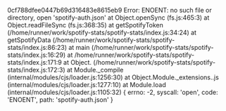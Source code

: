 0cf788dfee0447b69d316483e8615eb9
Error: ENOENT: no such file or directory, open 'spotify-auth.json'
    at Object.openSync (fs.js:465:3)
    at Object.readFileSync (fs.js:368:35)
    at getSpotifyToken (/home/runner/work/spotify-stats/spotify-stats/index.js:34:24)
    at getSpotifyData (/home/runner/work/spotify-stats/spotify-stats/index.js:86:23)
    at main (/home/runner/work/spotify-stats/spotify-stats/index.js:16:29)
    at /home/runner/work/spotify-stats/spotify-stats/index.js:171:9
    at Object.<anonymous> (/home/runner/work/spotify-stats/spotify-stats/index.js:172:3)
    at Module._compile (internal/modules/cjs/loader.js:1256:30)
    at Object.Module._extensions..js (internal/modules/cjs/loader.js:1277:10)
    at Module.load (internal/modules/cjs/loader.js:1105:32) {
  errno: -2,
  syscall: 'open',
  code: 'ENOENT',
  path: 'spotify-auth.json'
}
